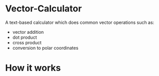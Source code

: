 # Vector-Calculator
A text-based calculator which does common vector operations such as:
 * vector addition
 * dot product
 * cross product
 * conversion to polar coordinates

# How it works


